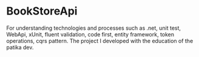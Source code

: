 # BookStoreApi
For understanding technologies and processes such as .net, unit test, WebApi, xUnit, fluent validation, code first, entity framework, token operations, cqrs pattern. The project I developed with the education of the patika dev.
